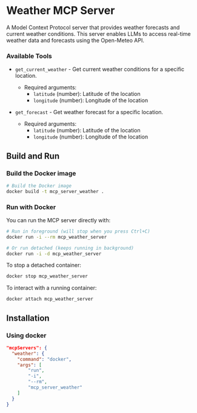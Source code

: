 # Weather MCP Server

A Model Context Protocol server that provides weather forecasts and current weather conditions. This server enables LLMs to access real-time weather data and forecasts using the Open-Meteo API.

### Available Tools

- `get_current_weather` - Get current weather conditions for a specific location.
  - Required arguments:
    - `latitude` (number): Latitude of the location
    - `longitude` (number): Longitude of the location

- `get_forecast` - Get weather forecast for a specific location.
  - Required arguments:
    - `latitude` (number): Latitude of the location
    - `longitude` (number): Longitude of the location


## Build and Run

### Build the Docker image

```bash
# Build the Docker image
docker build -t mcp_server_weather .
```

### Run with Docker

You can run the MCP server directly with:

```bash
# Run in foreground (will stop when you press Ctrl+C)
docker run -i --rm mcp_weather_server

# Or run detached (keeps running in background)
docker run -i -d mcp_weather_server
```

To stop a detached container:

```bash
docker stop mcp_weather_server
```

To interact with a running container:

```bash
docker attach mcp_weather_server
```

## Installation

### Using docker

```json
"mcpServers": {
  "weather": {
    "command": "docker",
    "args": [
        "run",
        "-i",
        "--rm",
        "mcp_server_weather"
    ]
  }
}
```
</details>